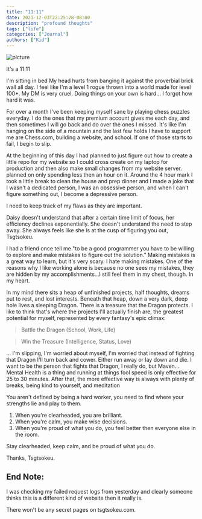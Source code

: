 ```yaml
---
title: "11:11"
date: 2021-12-03T22:25:28-08:00
description: "profound thoughts"
tags: ["life"]
categories: ["Journal"]
authors: ["Kid"]
---
```


![picture](/1111.jpg)

It's a 11:11

I'm sitting in bed
My head hurts from banging it against the proverbial brick wall all day.
I feel like I'm a level 1 rogue thrown into a world made for level 100+. My DM is very cruel.
Doing things on your own is hard... I forgot how hard it was.

For over a month I've been keeping myself sane by playing chess puzzles everyday. I do the ones that my premium account gives me each day, and then sometimes I will go back and do over the ones I missed. It's like I'm hanging on the side of a mountain and the last few holds I have to support me are Chess.com, building a website, and school. If one of those starts to fail, I begin to slip.

At the beginning of this day I had planned to just figure out how to create a little repo for my website so I could cross create on my laptop for production and then also make small changes from my website server.  planned on only spending less then an hour on it. Around the 4 hour mark I took a little break to clean the house and prep dinner and I made a joke that I wasn't a dedicated person, I was an obsessive person, and when I can't figure something out, I become a depressive person. 

I need to keep track of my flaws as they are important. 

Daisy doesn't understand that after a certain time limit of focus, her efficiency declines exponentially. She doesn't understand the need to step away. She always feels like she is at the cusp of figuring you out, Tsgtsokeu. 

I had a friend once tell me "to be a good programmer you have to be willing to explore and make mistakes to figure out the solution." Making mistakes is a great way to learn, but it's very scary. I hate making mistakes. One of the reasons why I like working alone is because no one sees my mistakes, they are hidden by my accomplishments...I still feel them in my chest, though. In my heart.

In my mind there sits a heap of unfinished projects, half thoughts, dreams put to rest, and lost interests. Beneath that heap, down a very dark, deep hole lives a sleeping Dragon. There is a treasure that the Dragon protects. I like to think that's where the projects I'll actually finish are, the greatest potential for myself, represented by every fantasy's epic climax:

> Battle the Dragon (School, Work, Life) 

> Win the Treasure (Intelligence, Status, Love)

... I'm slipping, I'm worried about myself, I'm worried that instead of fighting that Dragon I'll turn back and cower. Either run away or lay down and die. I want to be the person that fights that Dragon, I really do, but Maven... Mental Health is a thing and running at things fool speed is only effective for 25 to 30 minutes. After that, the more effective way is always with plenty of breaks, being kind to yourself, and meditation

You aren't defined by being a hard worker, you need to find where your strengths lie and play to them.
 
1. When you're clearheaded, you are brilliant. 
2. When you're calm, you make wise decisions.
3. When you're proud of what you do, you feel better then everyone else in the room.

Stay clearheaded, keep calm, and be proud of what you do.

Thanks, Tsgtsokeu. 

## End Note:

I was checking my failed request logs from yesterday and clearly someone thinks this is a different kind of website then it really is. 

There won't be any secret pages on tsgtsokeu.com.

